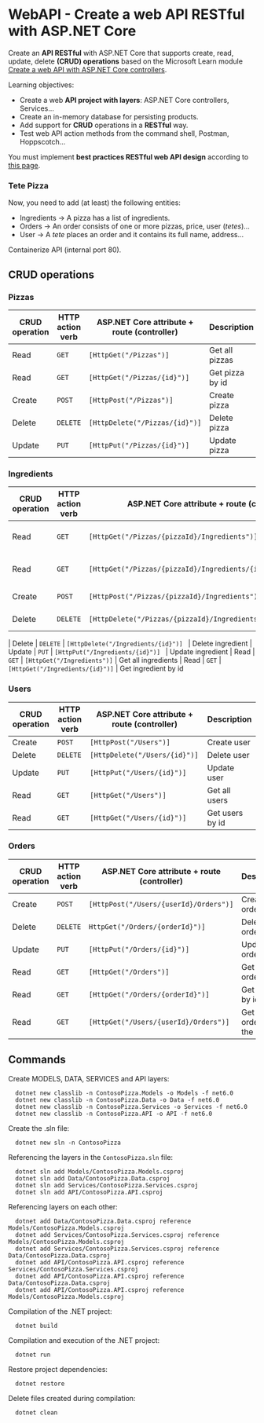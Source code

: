 # WebAPI - Create a web API RESTful with ASP.NET Core

Create an **API RESTful** with ASP.NET Core that supports create, read, update, delete **(CRUD) operations** based on the Microsoft Learn module [Create a web API with ASP.NET Core controllers](https://learn.microsoft.com/en-us/training/modules/build-web-api-aspnet-core/).

Learning objectives:
- Create a web **API project with layers**: ASP.NET Core controllers, Services...
- Create an in-memory database for persisting products.
- Add support for **CRUD** operations in a **RESTful** way.
- Test web API action methods from the command shell, Postman, Hoppscotch...

You must implement **best practices RESTful web API design** according to [this page](https://learn.microsoft.com/en-us/azure/architecture/best-practices/api-design).

### Tete Pizza
Now, you need to add (at least) the following entities:
- Ingredients → A pizza has a list of ingredients.
- Orders → An order consists of one or more pizzas, price, user (_tetes_)...
- User → A _tete_ places an order and it contains its full name, address...

Containerize API (internal port 80).


## CRUD operations
### Pizzas
| CRUD operation  | HTTP action verb | ASP.NET Core attribute + route (controller) | Description
| ------------- | ------------- | ------------- | ------------- |
| Read | `GET` | `[HttpGet("/Pizzas")]` | Get all pizzas
| Read | `GET` | `[HttpGet("/Pizzas/{id}")]` | Get pizza by id
| Create | `POST` | `[HttpPost("/Pizzas")]` | Create pizza
| Delete | `DELETE` | `[HttpDelete("/Pizzas/{id}")]` | Delete pizza
| Update | `PUT` | `[HttpPut("/Pizzas/{id}")]` | Update pizza

### Ingredients
| CRUD operation  | HTTP action verb | ASP.NET Core attribute + route (controller) | Description
| ------------- | ------------- | ------------- | ------------- |
| Read | `GET` | `[HttpGet("/Pizzas/{pizzaId}/Ingredients")]` | Get all ingredients for a pizza
| Read | `GET` | `[HttpGet("/Pizzas/{pizzaId}/Ingredients/{ingredientId}")]` | Get ingredient by id
| Create | `POST` | `[HttpPost("/Pizzas/{pizzaId}/Ingredients")]` | Create ingredient
| Delete | `DELETE` | `[HttpDelete("/Pizzas/{pizzaId}/Ingredients/{ingredientId}")]` | Delete ingredient


| Delete | `DELETE` | `[HttpDelete("/Ingredients/{id}")] ` | Delete ingredient
| Update | `PUT` | `[HttpPut("/Ingredients/{id}")] ` | Update ingredient
| Read | `GET` | `[HttpGet("/Ingredients")]` | Get all ingredients
| Read | `GET` | `[HttpGet("/Ingredients/{id}")]` | Get ingredient by id

### Users
| CRUD operation  | HTTP action verb | ASP.NET Core attribute + route (controller) | Description
| ------------- | ------------- | ------------- | ------------- |
| Create | `POST` | `[HttpPost("/Users")]` | Create user |
| Delete | `DELETE` | `[HttpDelete("/Users/{id}")]` | Delete user |
| Update | `PUT` | `[HttpPut("/Users/{id}")]` | Update user |
| Read | `GET` | `[HttpGet("/Users")]` | Get all users |
| Read | `GET` | `[HttpGet("/Users/{id}")]` | Get users by id |

### Orders
| CRUD operation  | HTTP action verb | ASP.NET Core attribute + route (controller) | Description
| ------------- | ------------- | ------------- | ------------- |
| Create | `POST` | `[HttpPost("/Users/{userId}/Orders")]` | Create order
| Delete | `DELETE` | `HttpGet("/Orders/{orderId}")]` | Delete order
| Update | `PUT` | `[HttpPut("/Orders/{id}")]` | Update order
| Read | `GET` | `[HttpGet("/Orders")]` | Get all orders
| Read | `GET` | `[HttpGet("/Orders/{orderId}")]` | Get order by id
| Read | `GET` | `[HttpGet("/Users/{userId}/Orders")]` | Get all orders by the user






## Commands
Create MODELS, DATA, SERVICES and API layers:

      dotnet new classlib -n ContosoPizza.Models -o Models -f net6.0
      dotnet new classlib -n ContosoPizza.Data -o Data -f net6.0
      dotnet new classlib -n ContosoPizza.Services -o Services -f net6.0
      dotnet new classlib -n ContosoPizza.API -o API -f net6.0
      
Create the .sln file:

      dotnet new sln -n ContosoPizza

Referencing the layers in the `ContosoPizza.sln` file:

      dotnet sln add Models/ContosoPizza.Models.csproj
      dotnet sln add Data/ContosoPizza.Data.csproj
      dotnet sln add Services/ContosoPizza.Services.csproj
      dotnet sln add API/ContosoPizza.API.csproj

Referencing layers on each other:

      dotnet add Data/ContosoPizza.Data.csproj reference Models/ContosoPizza.Models.csproj
      dotnet add Services/ContosoPizza.Services.csproj reference Models/ContosoPizza.Models.csproj
      dotnet add Services/ContosoPizza.Services.csproj reference Data/ContosoPizza.Data.csproj
      dotnet add API/ContosoPizza.API.csproj reference Services/ContosoPizza.Services.csproj
      dotnet add API/ContosoPizza.API.csproj reference Data/ContosoPizza.Data.csproj
      dotnet add API/ContosoPizza.API.csproj reference Models/ContosoPizza.Models.csproj

Compilation of the .NET project:

      dotnet build

Compilation and execution of the .NET project:

      dotnet run

Restore project dependencies:

      dotnet restore

Delete files created during compilation:

      dotnet clean
